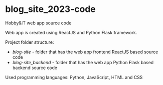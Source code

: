 # blog_site_2023-code
Hobby&amp;IT web app source code

Web app is created using ReactJS and Python Flask framework.

Project folder structure:
<ul>
<li><i>blog-site</i> - folder that has the web app frontend ReactJS based source code</li>
<li><i>blog-site_backend</i> - folder that has the web app Python Flask based backend source code</li>
</ul>

Used programming languages:
Python, JavaScript, HTML and CSS
